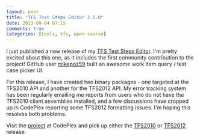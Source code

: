 ```yaml
---
layout: post
title: "TFS Test Steps Editor 2.1.0"
date: 2013-09-04 07:15
comments: true
categories: [tools, tfs, open-source]
---
```


I just published a new release of my [TFS Test Steps Editor](http://teststepseditor.codeplex.com). I'm pretty excited about this one, as it includes the first community contribution to the project!<!--more--> GitHub user [mikepoz59](https://github.com/mikepoz59) built an awesome work item query / test case picker UI.

For this release, I have created two binary packages - one targeted at the TFS2010 API and another for the TFS2012 API. My error tracking system has been regularly emailing me reports from users who do not have the TFS2010 client assemblies installed, and a few discussions have cropped up in CodePlex reporting some TFS2012 formatting issues. I'm hoping this resolves both problems.

Visit the [project](http://teststepseditor.codeplex.com) at CodePlex and pick up either the [TFS2010](https://teststepseditor.codeplex.com/downloads/get/724002) or [TFS2012](https://teststepseditor.codeplex.com/releases/view/111691) release.